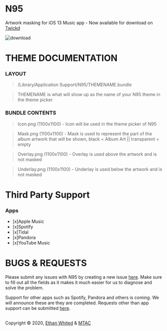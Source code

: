 # N95
Artwork masking for iOS 13 Music app - Now available for download on [Twickd](https://repo.twickd.com/package/com.twickd.ethan-whited.n95)

![download](https://i.ibb.co/ZM05H6T/banner.png)

# THEME DOCUMENTATION

### LAYOUT
> /Library/Application Support/N95/THEMENAME.bundle

> THEMENAME is what will show up as the name of your N95 theme in the theme picker

### BUNDLE CONTENTS
> Icon.png (1100x1100) - Icon will be used in the theme picker of N95

> Mask.png (1100x1100) - Mask is used to represent the part of the album artwork that will be shown, black = Album Art || transparent = empty

> Overlay.png (1100x1100) - Overlay is used above the artwork and is not masked

> Underlay.png (1100x1100) - Underlay is used below the artwork and is not masked

# Third Party Support

### Apps

- [x]Apple Music
- [x]Spotify
- [x]Tidal
- [x]Pandora
- [x]YouTube Music

# BUGS & REQUESTS

Please submit any issues with N95 by creating a new issue [here](https://github.com/MTACS/N95/issues/new?assignees=&labels=bug&template=bug-report.md&title=%5BBug%5D). Make sure to fill out all the fields as it makes it much easier for us to diagnose and solve the problem.

Support for other apps such as Spotify, Pandora and others is coming. We will announce these are they are completed. Requests other than app support can be submitted [here](https://github.com/MTACS/N95/issues/new?assignees=&labels=&template=feature_request.md&title=%5BFeature%5D).


##
Copyright © 2020, [Ethan Whited](https://twitter.com/EthanWhited) & [MTAC](https://twitter.com/mtac8)
